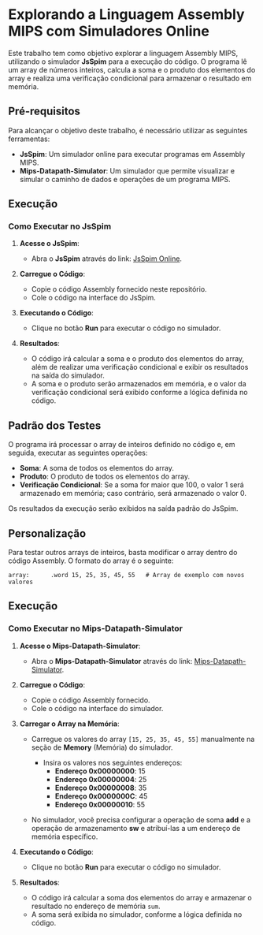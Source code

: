 # Explorando a Linguagem Assembly MIPS com Simuladores Online

Este trabalho tem como objetivo explorar a linguagem Assembly MIPS, utilizando o simulador **JsSpim** para a execução do código. O programa lê um array de números inteiros, calcula a soma e o produto dos elementos do array e realiza uma verificação condicional para armazenar o resultado em memória.

## Pré-requisitos

Para alcançar o objetivo deste trabalho, é necessário utilizar as seguintes ferramentas:

- **JsSpim**: Um simulador online para executar programas em Assembly MIPS.
- **Mips-Datapath-Simulator**: Um simulador que permite visualizar e simular o caminho de dados e operações de um programa MIPS.

## Execução

### Como Executar no JsSpim

1. **Acesse o JsSpim**:
   - Abra o **JsSpim** através do link: [JsSpim Online](https://shawnzhong.github.io/JsSpim/).

2. **Carregue o Código**:
   - Copie o código Assembly fornecido neste repositório.
   - Cole o código na interface do JsSpim.

3. **Executando o Código**:
   - Clique no botão **Run** para executar o código no simulador.

4. **Resultados**:
   - O código irá calcular a soma e o produto dos elementos do array, além de realizar uma verificação condicional e exibir os resultados na saída do simulador.
   - A soma e o produto serão armazenados em memória, e o valor da verificação condicional será exibido conforme a lógica definida no código.

## Padrão dos Testes

O programa irá processar o array de inteiros definido no código e, em seguida, executar as seguintes operações:

- **Soma**: A soma de todos os elementos do array.
- **Produto**: O produto de todos os elementos do array.
- **Verificação Condicional**: Se a soma for maior que 100, o valor 1 será armazenado em memória; caso contrário, será armazenado o valor 0.

Os resultados da execução serão exibidos na saída padrão do JsSpim.

## Personalização

Para testar outros arrays de inteiros, basta modificar o array dentro do código Assembly. O formato do array é o seguinte:

```assembly
array:      .word 15, 25, 35, 45, 55   # Array de exemplo com novos valores

```

## Execução

### Como Executar no Mips-Datapath-Simulator

1. **Acesse o Mips-Datapath-Simulator**:
   - Abra o **Mips-Datapath-Simulator** através do link: [Mips-Datapath-Simulator](https://saliherdemk.github.io/Mips-Datapath-Simulator/).

2. **Carregue o Código**:
   - Copie o código Assembly fornecido.
   - Cole o código na interface do simulador.

3. **Carregar o Array na Memória**:
   - Carregue os valores do array `[15, 25, 35, 45, 55]` manualmente na seção de **Memory** (Memória) do simulador.
     - Insira os valores nos seguintes endereços:
       - **Endereço 0x00000000**: 15
       - **Endereço 0x00000004**: 25
       - **Endereço 0x00000008**: 35
       - **Endereço 0x0000000C**: 45
       - **Endereço 0x00000010**: 55

   - No simulador, você precisa configurar a operação de soma **add** e a operação de armazenamento **sw** e atribuí-las a um endereço de memória específico.

4. **Executando o Código**:
   - Clique no botão **Run** para executar o código no simulador.

5. **Resultados**:
   - O código irá calcular a soma dos elementos do array e armazenar o resultado no endereço de memória `sum`.
   - A soma será exibida no simulador, conforme a lógica definida no código.
